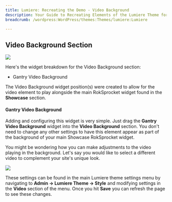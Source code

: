```yaml
---
title: Lumiere: Recreating the Demo - Video Background
description: Your Guide to Recreating Elements of the Lumiere Theme for WordPress
breadcrumb: /wordpress:WordPress/themes:Themes/lumiere:Lumiere

---
```


Video Background Section
-----
![][demo]

Here's the widget breakdown for the Video Background section:

* Gantry Video Background

The Video Background widget position(s) were created to allow for the video element to play alongside the main RokSprocket widget found in the **Showcase** section.

#### Gantry Video Background
Adding and configuring this widget is very simple. Just drag the **Gantry Video Background** widget into the **Video Background** section. You don't need to change any other settings to have this element appear as part of the background of your main Showcase RokSprocket widget.

You might be wondering how you can make adjustments to the video playing in the background. Let's say you would like to select a different video to complement your site's unique look. 

![][demo2]

These settings can be found in the main Lumiere theme settings menu by navigating to **Admin -> Lumiere Theme -> Style** and modifying settings in the **Video** section of the menu. Once you hit **Save** you can refresh the page to see these changes.

[demo]: assets/demo_1.jpeg
[demo2]: assets/video_1.jpeg
[menu]: ../../start/menus.md